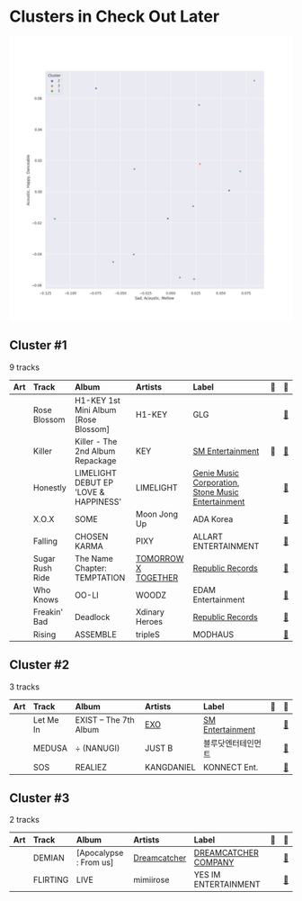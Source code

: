 # Clusters in Check Out Later

![Comparison of Cluster](../../../images/playlists/check_out_later/clusters/clusters_scatter.png)

## Cluster #1

9 tracks

| Art | Track | Album | Artists | Label | 💚 | 🔗 |
|:---|:---|:---|:---|:---|:---|:---|
| <img src="https://i.scdn.co/image/ab67616d0000b27396ee3a02b72db60d065f1dd4" alt="" width="50" /> | Rose Blossom | H1-KEY 1st Mini Album [Rose Blossom] | H1-KEY | GLG | | [🔗](https://open.spotify.com/track/29j6SXQOmfSbiemMriO25W) |
| <img src="https://i.scdn.co/image/ab67616d0000b273b2d6f89ff16623f1038ca466" alt="" width="50" /> | Killer | Killer - The 2nd Album Repackage | KEY | [SM Entertainment](../../../../labels/sm_entertainment) | 💚 | [🔗](https://open.spotify.com/track/62DuGCeDO3gfVkKe0gBM9m) |
| <img src="https://i.scdn.co/image/ab67616d0000b273b1dfa7d187cb7c67dd2e6d1c" alt="" width="50" /> | Honestly | LIMELIGHT DEBUT EP 'LOVE & HAPPINESS' | LIMELIGHT | [Genie Music Corporation](../../../../labels/genie_music_corporation), [Stone Music Entertainment](../../../../labels/stone_music_entertainment) | | [🔗](https://open.spotify.com/track/5HB8Olk0vxhv8ynsh1x04y) |
| <img src="https://i.scdn.co/image/ab67616d0000b2733fdb4a716ce699191ac4936e" alt="" width="50" /> | X.O.X | SOME | Moon Jong Up | ADA Korea | | [🔗](https://open.spotify.com/track/4TsXvv60e5N9uQpanWkFQ9) |
| <img src="https://i.scdn.co/image/ab67616d0000b27357f1657f07fe39567d43c001" alt="" width="50" /> | Falling | CHOSEN KARMA | PIXY | ALLART ENTERTAINMENT | | [🔗](https://open.spotify.com/track/5sN8zpzQpAAugEQ0GK0FTl) |
| <img src="https://i.scdn.co/image/ab67616d0000b2733bb056e3160b85ee86c1194d" alt="" width="50" /> | Sugar Rush Ride | The Name Chapter: TEMPTATION | [TOMORROW X TOGETHER](../../../../artists/tomorrow_x_together/overview.md) | [Republic Records](../../../../labels/republic_records) | | [🔗](https://open.spotify.com/track/0rhI6gvOeCKA502RdJAbfs) |
| <img src="https://i.scdn.co/image/ab67616d0000b273e87a41550ee1b24be3e6e1fb" alt="" width="50" /> | Who Knows | OO-LI | WOODZ | EDAM Entertainment | | [🔗](https://open.spotify.com/track/7IAh3ga4Qzw7KYWDGzDf5I) |
| <img src="https://i.scdn.co/image/ab67616d0000b27376c49f72166e22b3eefc2804" alt="" width="50" /> | Freakin' Bad | Deadlock | Xdinary Heroes | [Republic Records](../../../../labels/republic_records) | | [🔗](https://open.spotify.com/track/1gZxcX80pR6xThd2waYjuq) |
| <img src="https://i.scdn.co/image/ab67616d0000b27346108c072c8e3db5e9ca9838" alt="" width="50" /> | Rising | ASSEMBLE | tripleS | MODHAUS | | [🔗](https://open.spotify.com/track/6QCPweR3aP6nj7P43WpiZs) |
## Cluster #2

3 tracks

| Art | Track | Album | Artists | Label | 💚 | 🔗 |
|:---|:---|:---|:---|:---|:---|:---|
| <img src="https://i.scdn.co/image/ab67616d0000b2737657059390a7871c158fd966" alt="" width="50" /> | Let Me In | EXIST – The 7th Album | [EXO](../../../../artists/exo/overview.md) | [SM Entertainment](../../../../labels/sm_entertainment) | | [🔗](https://open.spotify.com/track/3s9YpuocAjzVt0NLshCrpT) |
| <img src="https://i.scdn.co/image/ab67616d0000b27376ac47ccb37484a1f5ca821e" alt="" width="50" /> | MEDUSA | ÷ (NANUGI) | JUST B | 블루닷엔터테인먼트 | | [🔗](https://open.spotify.com/track/6ZhLGUfleWoL751FUIDUYl) |
| <img src="https://i.scdn.co/image/ab67616d0000b2733a30dab8cfe5a578902c435c" alt="" width="50" /> | SOS | REALIEZ | KANGDANIEL | KONNECT Ent. | | [🔗](https://open.spotify.com/track/3x9zIsVAQUNvU3J2tR58Di) |
## Cluster #3

2 tracks

| Art | Track | Album | Artists | Label | 💚 | 🔗 |
|:---|:---|:---|:---|:---|:---|:---|
| <img src="https://i.scdn.co/image/ab67616d0000b2737a95bc64165227445ad40054" alt="" width="50" /> | DEMIAN | [Apocalypse : From us] | [Dreamcatcher](../../../../artists/dreamcatcher/overview.md) | [DREAMCATCHER COMPANY](../../../../labels/dreamcatcher_company) | | [🔗](https://open.spotify.com/track/2k2stGWMSU85UayvEGlm5W) |
| <img src="https://i.scdn.co/image/ab67616d0000b273e47b37b8732e86a1aad0025c" alt="" width="50" /> | FLIRTING | LIVE | mimiirose | YES IM ENTERTAINMENT | | [🔗](https://open.spotify.com/track/0QpdxzNEOT4THlREQyMiBs) |